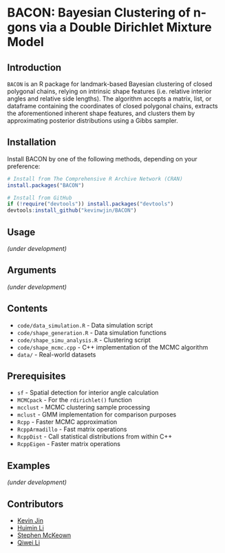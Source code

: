 # BACON: Bayesian Clustering of n-gons via a Double Dirichlet Mixture Model

## Introduction
`BACON` is an R package for landmark-based Bayesian clustering of closed polygonal chains, relying on intrinsic shape features (i.e. relative interior angles and relative side lengths). The algorithm accepts a matrix, list, or dataframe containing the coordinates of closed polygonal chains, extracts the aforementioned inherent shape features, and clusters them by approximating posterior distributions using a Gibbs sampler.

## Installation
Install BACON by one of the following methods, depending on your preference:

```R
# Install from The Comprehensive R Archive Network (CRAN)
install.packages("BACON")

# Install from GitHub
if (!require("devtools")) install.packages("devtools")
devtools:install_github("kevinwjin/BACON")
```
## Usage
*(under development)*

## Arguments
*(under development)*

## Contents
* `code/data_simulation.R` - Data simulation script
* `code/shape_generation.R` - Data simulation functions
* `code/shape_simu_analysis.R` - Clustering script
* `code/shape_mcmc.cpp` - C++ implementation of the MCMC algorithm
* `data/` - Real-world datasets

## Prerequisites
* `sf` - Spatial detection for interior angle calculation
* `MCMCpack` - For the `rdirichlet()` function
* `mcclust` - MCMC clustering sample processing
* `mclust` - GMM implementation for comparison purposes
* `Rcpp` - Faster MCMC approximation
* `RcppArmadillo` - Fast matrix operations
* `RcppDist` - Call statistical distributions from within C++
* `RcppEigen` - Faster matrix operations

## Examples
*(under development)*

## Contributors
* [Kevin Jin](https://www.linkedin.com/in/kevin-w-jin/)
* [Huimin Li](https://www.linkedin.com/in/huimin-li-19789248)
* [Stephen McKeown](https://personal.utdallas.edu/~sxm190098/)
* [Qiwei Li](https://sites.google.com/site/liqiwei2000/)
